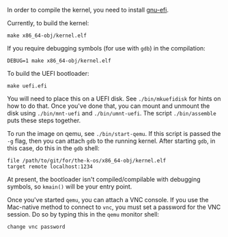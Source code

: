 In order to compile the kernel, you need to install [gnu-efi](https://sourceforge.net/projects/gnu-efi/).

Currently, to build the kernel:

    make x86_64-obj/kernel.elf
    
If you require debugging symbols (for use with `gdb`) in the compilation:

    DEBUG=1 make x86_64-obj/kernel.elf
    
To build the UEFI bootloader:

    make uefi.efi
    
You will need to place this on a UEFI disk.  See `./bin/mkuefidisk` for hints on how to do that.  Once you've done that, you can 
mount and unmount the disk using `./bin/mnt-uefi` and `./bin/umnt-uefi`.  The script `./bin/assemble` puts these steps together.

To run the image on qemu, see `./bin/start-qemu`.  If this script is passed the `-g` flag, then you can attach `gdb` to the running
kernel.  After starting `gdb`, in this case, do this in the `gdb` shell:

    file /path/to/git/for/the-k-os/x86_64-obj/kernel.elf
    target remote localhost:1234
    
At present, the bootloader isn't compiled/compilable with debugging symbols, so `kmain()` will be your entry point.

Once you've started `qemu`, you can attach a VNC console.  If you use the Mac-native method to connect to `vnc`, you must set a
password for the VNC session.  Do so by typing this in the `qemu` monitor shell:

    change vnc password
    
